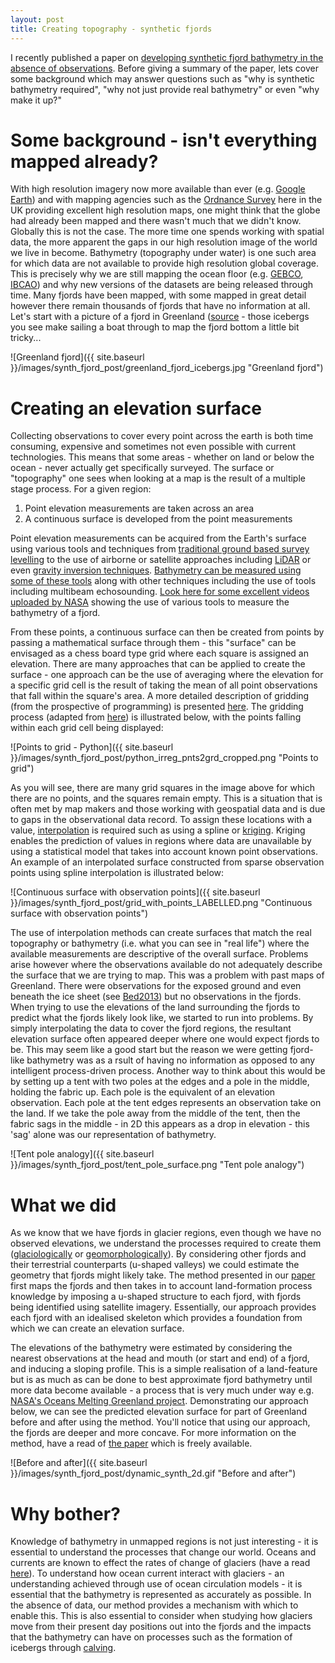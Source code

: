 ```yaml
---
layout: post
title: Creating topography - synthetic fjords 
---
```


I recently published a paper on [developing synthetic fjord bathymetry in the absence of observations](http://www.the-cryosphere.net/11/363/2017/). Before giving a summary of the paper, lets cover some background which may answer questions such as "why is synthetic bathymetry required", "why not just provide real bathymetry" or even "why make it up?"

# Some background - isn't everything mapped already?

With high resolution imagery now more available than ever (e.g. [Google Earth](https://www.google.com/earth/)) and with mapping agencies such as the [Ordnance Survey](https://www.ordnancesurvey.co.uk/) here in the UK providing excellent high resolution maps, one might think that the globe had already been mapped and there wasn't much that we didn't know. Globally this is not the case. The more time one spends working with spatial data, the more apparent the gaps in our high resolution image of the world we live in become. Bathymetry (topography under water) is one such area for which data are not available to provide high resolution global coverage. This is precisely why we are still mapping the ocean floor (e.g. [GEBCO](http://www.gebco.net/), [IBCAO](https://www.ngdc.noaa.gov/mgg/bathymetry/arctic/arctic.html)) and why new versions of the datasets are being released through time. Many fjords have been mapped, with some mapped in great detail however there remain thousands of fjords that have no information at all. Let's start with a picture of a fjord in Greenland ([source](https://pixabay.com/en/icebergs-fjord-greenland-arctic-889770/) - those icebergs you see make sailing a boat through to map the fjord bottom a little bit tricky...

![Greenland fjord]({{ site.baseurl }}/images/synth_fjord_post/greenland_fjord_icebergs.jpg "Greenland fjord")

# Creating an elevation surface

Collecting observations to cover every point across the earth is both time consuming, expensive and sometimes not even possible with current technologies. This means that some areas - whether on land or below the ocean - never actually get specifically surveyed. The surface or "topography" one sees when looking at a map is the result of a multiple stage process. For a given region:

1. Point elevation measurements are taken across an area
2. A continuous surface is developed from the point measurements 

Point elevation measurements can be acquired from the Earth's surface using various tools and techniques from [traditional ground based survey levelling](https://en.wikipedia.org/wiki/Levelling) to the use of airborne or satellite approaches including [LiDAR](https://en.wikipedia.org/wiki/Lidar) or even [gravity inversion techniques](https://en.wikipedia.org/wiki/Gravimetry). [Bathymetry can be measured using some of these tools](https://en.wikipedia.org/wiki/Bathymetry#Measurement) along with other techniques including the use of tools including multibeam echosounding. [Look here for some excellent videos uploaded by NASA](https://omg.jpl.nasa.gov/portal/gallery/graphics) showing the use of various tools to measure the bathymetry of a fjord. 

From these points, a continuous surface can then be created from points by passing a mathematical surface through them - this "surface" can be envisaged as a chess board type grid where each square is assigned an elevation. There are many approaches that can be applied to create the surface - one approach can be the use of averaging where the elevation for a specific grid cell is the result of taking the mean of all point observations that fall within the square's area. A more detailed description of gridding (from the prospective of programming) is presented [here](../2016-10-24-gridding_data.md). The gridding process (adapted from [here](http://stackoverflow.com/questions/30764955/python-numpy-create-2d-array-of-values-based-on-coordinates)) is illustrated below, with the points falling within each grid cell being displayed:

![Points to grid - Python]({{ site.baseurl }}/images/synth_fjord_post/python_irreg_pnts2grd_cropped.png "Points to grid")

As you will see, there are many grid squares in the image above for which there are no points, and the squares remain empty. This is a situation that is often met by map makers and those working with geospatial data and is due to gaps in the observational data record. To assign these locations with a value, [interpolation](https://en.wikipedia.org/wiki/Interpolation) is required such as using a spline or [kriging](https://en.wikipedia.org/wiki/Kriging). Kriging enables the prediction of values in regions where data are unavailable by using a statistical model that takes into account known point observations. An example of an interpolated surface constructed from sparse observation points using spline interpolation is illustrated below:

![Continuous surface with observation points]({{ site.baseurl }}/images/synth_fjord_post/grid_with_points_LABELLED.png "Continuous surface with observation points")

The use of interpolation methods can create surfaces that match the real topography or bathymetry (i.e. what you can see in "real life") where the available measurements are descriptive of the overall surface. Problems arise however where the observations available do not adequately describe the surface that we are trying to map. This was a problem with past maps of Greenland. There were observations for the exposed ground and even beneath the ice sheet (see [Bed2013](http://www.the-cryosphere.net/7/499/2013/tc-7-499-2013.html)) but no observations in the fjords. When trying to use the elevations of the land surrounding the fjords to predict what the fjords likely look like, we started to run into problems. By simply interpolating the data to cover the fjord regions, the resultant elevation surface often appeared deeper where one would expect fjords to be. This may seem like a good start but the reason we were getting fjord-like bathymetry was as a rsult of having no information as opposed to any intelligent process-driven process. Another way to think about this would be by setting up a tent with two poles at the edges and a pole in the middle, holding the fabric up. Each pole is the equivalent of an elevation observation. Each pole at the tent edges represents an observation take on the land. If we take the pole away from the middle of the tent, then the fabric sags in the middle - in 2D this appears as a drop in elevation - this 'sag' alone was our representation of bathymetry.

![Tent pole analogy]({{ site.baseurl }}/images/synth_fjord_post/tent_pole_surface.png "Tent pole analogy")

# What we did

As we know that we have fjords in glacier regions, even though we have no observed elevations, we understand the processes required to create them ([glaciologically](https://en.wikipedia.org/wiki/Glaciology) or [geomorphologically](https://en.wikipedia.org/wiki/Geomorphology)). By considering other fjords and their terrestrial counterparts (u-shaped valleys) we could estimate the geometry that fjords might likely take. The method presented in our [paper](http://www.the-cryosphere.net/11/363/2017/) first maps the fjords and then takes in to account land-formation process knowledge by imposing a u-shaped structure to each fjord, with fjords being identified using satellite imagery. Essentially, our approach provides each fjord with an idealised skeleton which provides a foundation from which we can create an elevation surface.

The elevations of the bathymetry were estimated by considering the nearest observations at the head and mouth (or start and end) of a fjord, and inducing a sloping profile. This is a simple realisation of a land-feature but is as much as can be done to best approximate fjord bathymetry until more data become available - a process that is very much under way e.g. [NASA's Oceans Melting Greenland project](https://omg.jpl.nasa.gov/portal/). Demonstrating our approach below, we can see the predicted elevation surface for part of Greenland before and after using the method. You'll notice that using our approach, the fjords are deeper and more concave. For more information on the method, have a read of [the paper](http://www.the-cryosphere.net/11/363/2017/tc-11-363-2017.html) which is freely available.

![Before and after]({{ site.baseurl }}/images/synth_fjord_post/dynamic_synth_2d.gif "Before and after")

# Why bother?

Knowledge of bathymetry in unmapped regions is not just interesting - it is essential to understand the processes that change our world. Oceans and currents are known to effect the rates of change of glaciers (have a read [here](http://blogs.egu.eu/divisions/cr/tag/ice-ocean-interaction/)). To understand how ocean current interact with glaciers - an understanding achieved through use of ocean circulation models - it is essential that the bathymetry is represented as accurately as possible. In the absence of data, our method provides a mechanism with which to enable this. This is also essential to consider when studying how glaciers move from their present day positions out into the fjords and the impacts that the bathymetry can have on processes such as the formation of icebergs through [calving](https://en.wikipedia.org/wiki/Ice_calving).

